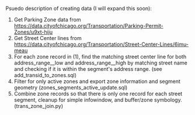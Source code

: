 Psuedo description of creating data (I will expand this soon):

1. Get Parking Zone data from https://data.cityofchicago.org/Transportation/Parking-Permit-Zones/u9xt-hiju
2. Get Street Center lines from https://data.cityofchicago.org/Transportation/Street-Center-Lines/6imu-meau
3. For each zone record in (1), find the matching street center line for both address_range__low and address_range__high by matching street name and checking if it is within the segment's address range. (see add_transid_to_zones.sql)
4. Filter for only active zones and export zone information and segment geometry (zones_segments_active_update.sql)
5. Combine zone records so that there is only one record for each street segment, cleanup for simple infowindow, and buffer/zone symbology. (trans_zone_join.py)
